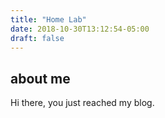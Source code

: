 ```yaml
---
title: "Home Lab"
date: 2018-10-30T13:12:54-05:00
draft: false
---
```


## about me

Hi there, you just reached my blog.